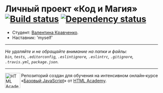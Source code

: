 ﻿# Личный проект «Код и Магия» [![Build status][travis-image]][travis-url] [![Dependency status][dependency-image]][dependency-url]

* Студент: [Валентина Кравченко](https://up.htmlacademy.ru/javascript/6/user/150859).
* Наставник: 'myself'

---

_Не удаляйте и не обращайте внимание на папки и файлы:_<br>
_`bin`, `tests`, `.editorconfig`, `.eslintignore`, `.eslintrc`, `.gitignore`, `.travis.yml`, `package.json`._

---

<a href="https://htmlacademy.ru/intensive/javascript"><img align="left" width="50" height="50" title="HTML Academy" src="https://up.htmlacademy.ru/static/img/intensive/javascript/logo-for-github.svg"></a>

Репозиторий создан для обучения на интенсивном онлайн‑курсе «[Базовый JavaScript](https://htmlacademy.ru/intensive/javascript)» от [HTML Academy](https://htmlacademy.ru).

[travis-image]: https://travis-ci.org/htmlacademy-javascript/150859-code-and-magick.svg?branch=master
[travis-url]: https://travis-ci.org/htmlacademy-javascript/150859-code-and-magick
[dependency-image]: https://david-dm.org/htmlacademy-javascript/150859-code-and-magick.svg?style=flat-square
[dependency-url]: https://david-dm.org/htmlacademy-javascript/150859-code-and-magick
